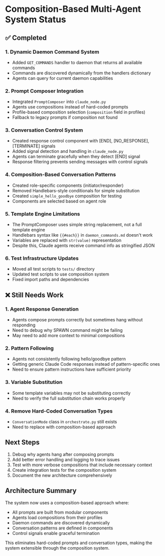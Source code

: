 # Composition-Based Multi-Agent System Status

## ✅ Completed

### 1. Dynamic Daemon Command System
- Added `GET_COMMANDS` handler to daemon that returns all available commands
- Commands are discovered dynamically from the handlers dictionary
- Agents can query for current daemon capabilities

### 2. Prompt Composer Integration
- Integrated `PromptComposer` into `claude_node.py`
- Agents use compositions instead of hard-coded prompts
- Profile-based composition selection (`composition` field in profiles)
- Fallback to legacy prompts if composition not found

### 3. Conversation Control System
- Created response control component with [END], [NO_RESPONSE], [TERMINATE] signals
- Added signal detection and handling in `claude_node.py`
- Agents can terminate gracefully when they detect [END] signal
- Response filtering prevents sending messages with control signals

### 4. Composition-Based Conversation Patterns
- Created role-specific components (initiator/responder)
- Removed Handlebars-style conditionals for simple substitution
- Created `simple_hello_goodbye` composition for testing
- Components are selected based on agent role

### 5. Template Engine Limitations
- The PromptComposer uses simple string replacement, not a full template engine
- Handlebars syntax like `{{#each}}` in `daemon_commands.md` doesn't work
- Variables are replaced with `str(value)` representation
- Despite this, Claude agents receive command info as stringified JSON

### 6. Test Infrastructure Updates
- Moved all test scripts to `tests/` directory
- Updated test scripts to use composition system
- Fixed import paths and dependencies

## ❌ Still Needs Work

### 1. Agent Response Generation
- Agents compose prompts correctly but sometimes hang without responding
- Need to debug why SPAWN command might be failing
- May need to add more context to minimal compositions

### 2. Pattern Following
- Agents not consistently following hello/goodbye pattern
- Getting generic Claude Code responses instead of pattern-specific ones
- Need to ensure pattern instructions have sufficient priority

### 3. Variable Substitution
- Some template variables may not be substituting correctly
- Need to verify the full substitution chain works properly

### 4. Remove Hard-Coded Conversation Types
- `ConversationMode` class in `orchestrate.py` still exists
- Need to replace with composition-based approach

## Next Steps

1. Debug why agents hang after composing prompts
2. Add better error handling and logging to trace issues
3. Test with more verbose compositions that include necessary context
4. Create integration tests for the composition system
5. Document the new architecture comprehensively

## Architecture Summary

The system now uses a composition-based approach where:
- All prompts are built from modular components
- Agents load compositions from their profiles
- Daemon commands are discovered dynamically
- Conversation patterns are defined in components
- Control signals enable graceful termination

This eliminates hard-coded prompts and conversation types, making the system extensible through the composition system.
